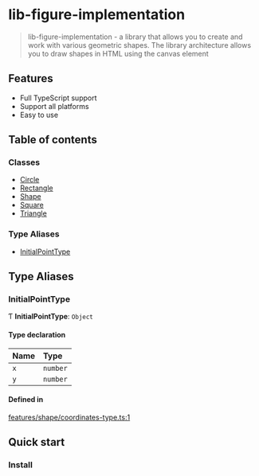 # lib-figure-implementation

> lib-figure-implementation - a library that allows you to create and work with various geometric shapes.
> The library architecture allows you to draw shapes in HTML using the canvas element
>
## Features

- Full TypeScript support
- Support all platforms
- Easy to use

## Table of contents

### Classes

- [Circle](docs/classes/Circle.md)
- [Rectangle](docs/classes/Rectangle.md)
- [Shape](docs/classes/Shape.md)
- [Square](docs/classes/Square.md)
- [Triangle](docs/classes/Triangle.md)

### Type Aliases

- [InitialPointType](docs/modules.md#initialpointtype)

## Type Aliases

### InitialPointType

Ƭ **InitialPointType**: `Object`

#### Type declaration

| Name | Type |
| :------ | :------ |
| `x` | `number` |
| `y` | `number` |

#### Defined in

[features/shape/coordinates-type.ts:1](https://github.com/antonnik15/figures-library/blob/6be00a5/src/features/shape/coordinates-type.ts#L1)

## Quick start

### Install
